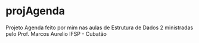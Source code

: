 # projAgenda
Projeto Agenda feito por mim nas aulas de Estrutura de Dados 2 ministradas pelo Prof. Marcos Aurelio
IFSP - Cubatão
